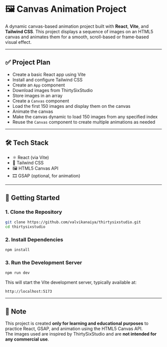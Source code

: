 
# 🖼️ Canvas Animation Project

A dynamic canvas-based animation project built with **React**, **Vite**, and **Tailwind CSS**. This project displays a sequence of images on an HTML5 canvas and animates them for a smooth, scroll-based or frame-based visual effect.

---

## ✅ Project Plan

- Create a basic React app using Vite  
- Install and configure Tailwind CSS  
- Create an `App` component  
- Download images from ThirtySixStudio  
- Store images in an array  
- Create a `Canvas` component  
- Load the first 150 images and display them on the canvas  
- Animate the canvas  
- Make the canvas dynamic to load 150 images from any specified index  
- Reuse the `Canvas` component to create multiple animations as needed  

---

## 🛠️ Tech Stack

- ⚛️ React (via Vite)  
- 🎨 Tailwind CSS  
- 🖼️ HTML5 Canvas API  
- 🎞️ GSAP (optional, for animation)  

---

## 🚀 Getting Started

### 1. Clone the Repository

```bash
git clone https://github.com/valvikanaiya/thirtysixstudio.git
cd thirtysixstudio
```

### 2. Install Dependencies

```bash
npm install
```

### 3. Run the Development Server

```bash
npm run dev
```

This will start the Vite development server, typically available at:

```
http://localhost:5173
```

---

## 📌 Note

This project is created **only for learning and educational purposes** to practice React, GSAP, and animation using the HTML5 Canvas API.  
The images used are inspired by ThirtySixStudio and are **not intended for any commercial use**.

